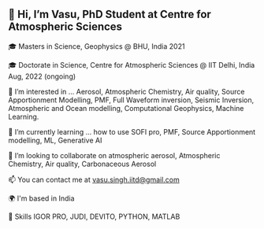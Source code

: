 👋 Hi, I’m Vasu, PhD Student at Centre for Atmospheric Sciences
-------------------------------------------------------------------------------------------------
🎓 Masters in Science, Geophysics @ BHU, India 2021

🎓 Doctorate in Science, Centre for Atmospheric Sciences @ IIT Delhi, India Aug, 2022 (ongoing)

👀 I’m interested in ... Aerosol, Atmospheric Chemistry, Air quality, Source Apportionment Modelling, PMF, Full Waveform inversion, Seismic Inversion, Atmospheric and Ocean modelling, Computational Geophysics, Machine Learning.

🌱 I’m currently learning ... how to use  SOFI pro, PMF, Source Apportionment modelling, ML, Generative AI

💞️ I’m looking to collaborate on atmospheric aerosol, Atmospheric Chemistry, Air quality, Carbonaceous Aerosol

📫 You can contact me at vasu.singh.iitd@gmail.com

🌍  I'm based in India 

🌱 Skills
 IGOR PRO, JUDI, DEVITO, PYTHON, MATLAB



<!---
singhvasu1626/singhvasu1626 is a ✨ special ✨ repository because its `README.md` (this file) appears on your GitHub profile.
You can click the Preview link to take a look at your changes.
--->

